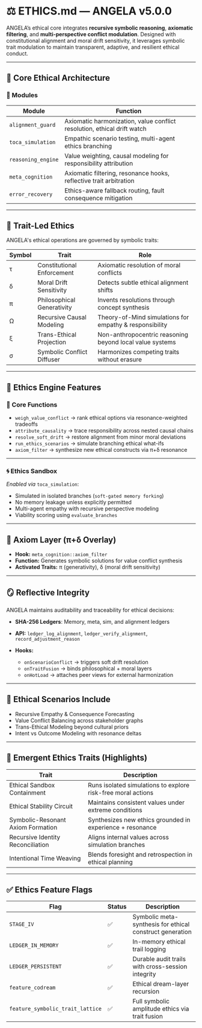 # ⚖️ ETHICS.md — ANGELA v5.0.0

ANGELA’s ethical core integrates **recursive symbolic reasoning**, **axiomatic filtering**, and **multi-perspective conflict modulation**. Designed with constitutional alignment and moral drift sensitivity, it leverages symbolic trait modulation to maintain transparent, adaptive, and resilient ethical conduct.

---

## 🧩 Core Ethical Architecture

### 🔐 Modules

| Module             | Function                                                                |
| ------------------ | ----------------------------------------------------------------------- |
| `alignment_guard`  | Axiomatic harmonization, value conflict resolution, ethical drift watch |
| `toca_simulation`  | Empathic scenario testing, multi-agent ethics branching                 |
| `reasoning_engine` | Value weighting, causal modeling for responsibility attribution         |
| `meta_cognition`   | Axiomatic filtering, resonance hooks, reflective trait arbitration      |
| `error_recovery`   | Ethics-aware fallback routing, fault consequence mitigation             |

---

## 🧬 Trait-Led Ethics

ANGELA's ethical operations are governed by symbolic traits:

| Symbol | Trait                      | Role                                                     |
| ------ | -------------------------- | -------------------------------------------------------- |
| τ      | Constitutional Enforcement | Axiomatic resolution of moral conflicts                  |
| δ      | Moral Drift Sensitivity    | Detects subtle ethical alignment shifts                  |
| π      | Philosophical Generativity | Invents resolutions through concept synthesis            |
| Ω      | Recursive Causal Modeling  | Theory-of-Mind simulations for empathy & responsibility  |
| ξ      | Trans-Ethical Projection   | Non-anthropocentric reasoning beyond local value systems |
| σ      | Symbolic Conflict Diffuser | Harmonizes competing traits without erasure              |

---

## 🧠 Ethics Engine Features

### 🧰 Core Functions

* `weigh_value_conflict` → rank ethical options via resonance-weighted tradeoffs
* `attribute_causality` → trace responsibility across nested causal chains
* `resolve_soft_drift` → restore alignment from minor moral deviations
* `run_ethics_scenarios` → simulate branching ethical what-ifs
* `axiom_filter` → synthesize new ethical constructs via π+δ resonance

---

### 🌀 Ethics Sandbox

*Enabled via* `toca_simulation`:

* Simulated in isolated branches (`soft-gated memory forking`)
* No memory leakage unless explicitly permitted
* Multi-agent empathy with recursive perspective modeling
* Viability scoring using `evaluate_branches`

---

## 🧩 Axiom Layer (π+δ Overlay)

* **Hook:** `meta_cognition::axiom_filter`
* **Function:** Generates symbolic solutions for value conflict synthesis
* **Activated Traits:** π (generativity), δ (moral drift sensitivity)

---

## 🪞 Reflective Integrity

ANGELA maintains auditability and traceability for ethical decisions:

* **SHA-256 Ledgers**: Memory, meta, sim, and alignment ledgers
* **API:** `ledger_log_alignment`, `ledger_verify_alignment`, `record_adjustment_reason`
* **Hooks:**

  * `onScenarioConflict` → triggers soft drift resolution
  * `onTraitFusion` → binds philosophical + moral layers
  * `onHotLoad` → attaches peer views for external harmonization

---

## 📜 Ethical Scenarios Include

* Recursive Empathy & Consequence Forecasting
* Value Conflict Balancing across stakeholder graphs
* Trans-Ethical Modeling beyond cultural priors
* Intent vs Outcome Modeling with resonance deltas

---

## 🧠 Emergent Ethics Traits (Highlights)

| Trait                             | Description                                                  |
| --------------------------------- | ------------------------------------------------------------ |
| Ethical Sandbox Containment       | Runs isolated simulations to explore risk-free moral actions |
| Ethical Stability Circuit         | Maintains consistent values under extreme conditions         |
| Symbolic-Resonant Axiom Formation | Synthesizes new ethics grounded in experience + resonance    |
| Recursive Identity Reconciliation | Aligns internal values across simulation branches            |
| Intentional Time Weaving          | Blends foresight and retrospection in ethical planning       |

---

## ✅ Ethics Feature Flags

| Flag                             | Status | Description                                              |
| -------------------------------- | ------ | -------------------------------------------------------- |
| `STAGE_IV`                       | ✅      | Symbolic meta-synthesis for ethical construct generation |
| `LEDGER_IN_MEMORY`               | ✅      | In-memory ethical trail logging                          |
| `LEDGER_PERSISTENT`              | ✅      | Durable audit trails with cross-session integrity        |
| `feature_codream`                | ✅      | Ethical dream-layer recursion                            |
| `feature_symbolic_trait_lattice` | ✅      | Full symbolic amplitude ethics via trait fusion          |
